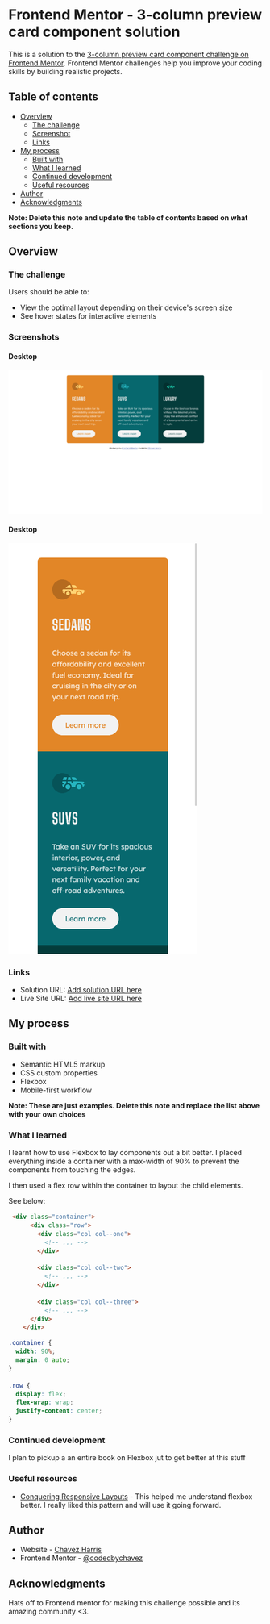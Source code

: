 # Frontend Mentor - 3-column preview card component solution

This is a solution to the [3-column preview card component challenge on Frontend Mentor](https://www.frontendmentor.io/challenges/3column-preview-card-component-pH92eAR2-). Frontend Mentor challenges help you improve your coding skills by building realistic projects. 

## Table of contents

- [Overview](#overview)
  - [The challenge](#the-challenge)
  - [Screenshot](#screenshot)
  - [Links](#links)
- [My process](#my-process)
  - [Built with](#built-with)
  - [What I learned](#what-i-learned)
  - [Continued development](#continued-development)
  - [Useful resources](#useful-resources)
- [Author](#author)
- [Acknowledgments](#acknowledgments)

**Note: Delete this note and update the table of contents based on what sections you keep.**

## Overview

### The challenge

Users should be able to:

- View the optimal layout depending on their device's screen size
- See hover states for interactive elements

### Screenshots

#### Desktop

![Desktop screenshot](./desktop-screenshot.png)

#### Desktop

![Mobile screenshot](./mobile-screenshot.png)

### Links

- Solution URL: [Add solution URL here](https://your-solution-url.com)
- Live Site URL: [Add live site URL here](https://your-live-site-url.com)

## My process

### Built with

- Semantic HTML5 markup
- CSS custom properties
- Flexbox
- Mobile-first workflow

**Note: These are just examples. Delete this note and replace the list above with your own choices**

### What I learned

I learnt how to use Flexbox to lay components out a bit better. I placed everything inside a container with a max-width of 90% to prevent the components from touching the edges. 

I then used a flex row within the container to layout the child elements.

See below:

```html
 <div class="container">
      <div class="row">
        <div class="col col--one">
          <!-- ... -->
        </div>

        <div class="col col--two">
          <!-- ... -->
        </div>

        <div class="col col--three">
          <!-- ... -->
      </div>
    </div>
```
```css
.container {
  width: 90%;
  margin: 0 auto;
}

.row {
  display: flex;
  flex-wrap: wrap;
  justify-content: center;
}
```

### Continued development

I plan to pickup a an entire book on Flexbox jut to get better at this stuff

### Useful resources

- [Conquering Responsive Layouts](https://courses.kevinpowell.co/view/courses/conquering-responsive-layouts) - This helped me understand flexbox better. I really liked this pattern and will use it going forward.

## Author

- Website - [Chavez Harris](https://www.codedbychavez.com)
- Frontend Mentor - [@codedbychavez](https://www.frontendmentor.io/profile/yourusername)

## Acknowledgments

Hats off to Frontend mentor for making this challenge possible and its amazing community <3.

